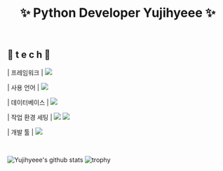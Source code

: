 <h1 align=center>
 ✨ Python Developer Yujihyeee ✨
</h1>
<br/>


## 🌹 t e c h 🌹

| 프레임워크     | <img src="https://img.shields.io/badge/Django-092E20?style=flat-square&logo=Django&logoColor=orange"/>

| 사용 언어      | <img src="https://img.shields.io/badge/Python-3776AB?style=flat-square&logo=Python&logoColor=yellow"/> 

| 데이터베이스   | <img src="https://img.shields.io/badge/MariaDB-003545?style=flat-square&logo=MariaDB&logoColor=white"/>

| 작업 환경 세팅 | <img src="https://img.shields.io/badge/Docker-2496ED?style=flat-square&logo=Docker&logoColor=white"/> 
<img src="https://img.shields.io/badge/Anaconda-44A833?style=flat-square&logo=Anaconda&logoColor=white"/>

| 개발 툴        | <img src="https://img.shields.io/badge/PyCharm-000000?style=flat-square&logo=PyCharm&logoColor=yellow"/>


<br>

![Yujihyeee's github stats](https://github-readme-stats.vercel.app/api?username=Yujihyeee&show_icons=true)
![trophy](https://github-profile-trophy.vercel.app/?username=Yujihyeee)
